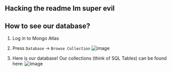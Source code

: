 ## Hacking the readme Im super evil

## How to see our database? 

1. Log in to Mongo Atlas
2. Press `Database` -> `Browse Collection` 
![image](https://github.com/cpsc455-bugstorm/TravelersTea/assets/69891690/6f477213-5d60-4a99-b9a4-0ce6ff65f468)

3. Here is our database! Our collections (think of SQL Tables) can be found here: 
![image](https://github.com/cpsc455-bugstorm/TravelersTea/assets/69891690/4178e00d-87e5-419f-bef3-3d60c636432f)


